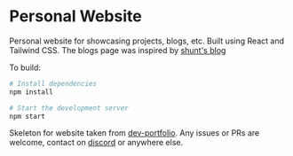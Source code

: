 # Personal Website

Personal website for showcasing projects, blogs, etc. Built using React and Tailwind CSS.
The blogs page was inspired by [shunt's blog](https://terawhiz.github.io/blog/)

To build:

```bash
# Install dependencies
npm install

# Start the development server
npm start
```

Skeleton for website taken from [dev-portfolio](https://github.com/mayankagarwal09/dev-portfolio). Any issues or PRs are welcome, contact on [discord](https://discordapp.com/users/zeeshan1234) or anywhere else.
